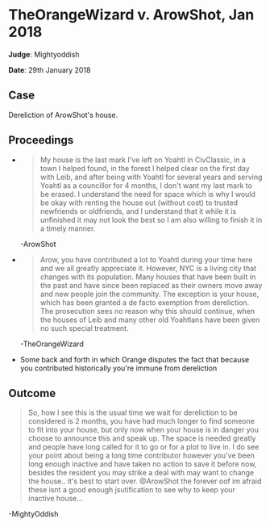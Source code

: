 # TheOrangeWizard v. ArowShot, Jan 2018
**Judge**: Mightyoddish

**Date**: 29th January 2018

## Case
Dereliction of ArowShot's house.

## Proceedings
- >My house is the last mark I've left on Yoahtl in CivClassic, in a town I helped found, in the forest I helped clear on the first day with Leib, and after being with Yoahtl for several years and serving Yoahtl as a councillor for 4 months, I don't want my last mark to be erased. I understand the need for space which is why I would be okay with renting the house out (without cost) to trusted newfriends or oldfriends, and I understand that it while it is unfinished it may not look the best so I am also willing to finish it in a timely manner. 

    -ArowShot

- >Arow, you have contributed a lot to Yoahtl during your time here and we all greatly appreciate it. However, NYC is a living city that changes with its population. Many houses that have been built in the past and have since been replaced as their owners move away and new people join the community. The exception is your house, which has been granted a de facto exemption from dereliction. The prosecution sees no reason why this should continue, when the houses of Leib and many other old Yoahtlans have been given no such special treatment. 

    -TheOrangeWizard

- Some back and forth in which Orange disputes the fact that because you contributed historically you're immune from dereliction

## Outcome
> So, how I see this is the usual time we wait for dereliction to be considered is 2 months, you have had much longer to find someone to fit into your house, but only now when your house is in danger you choose to announce this and speak up. The space is needed greatly and people have long called for it to go or for a plot to live in. I do see your point about being a long time contributor however you've been long enough inactive and have taken no action to save it before now, besides the resident you may strike a deal with may want to change the house.. it's best to start over. @ArowShot the forever oof im afraid these isnt a good enough jsutification to see why to keep your inactive house...

-MightyOddish